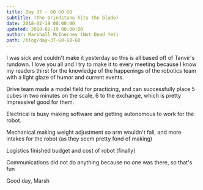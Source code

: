 ```yaml
---
title: Day 37 - GO GO GO
subtitle: (The Grindstone hits the blade)
date: 2018-02-19 00:00:00
updated: 2018-02-19 00:00:00
author: Marshall McInerney (Not Dead Yet)
path: /blog/day-37-G0-G0-G0
---
```


I was sick and  couldn't make it yesterday so this is all based off of Tanvir's rundown. I love you all and I try to make it to every meeting because I know my readers thirst for the knowledge of the happenings of the robotics team with a light glaze of humor and current events.

Drive team made a model field for practicing, and can successfully place 5 cubes in two minutes on the scale, 6 to the exchange, which is pretty impressive! good for them.

Electrical is busy making software and getting autonomous to work for the robot.

Mechanical making weight adjustment so arm wouldn't fall, and more intakes for the robot (as they seem pretty fond of making)

Logistics finished budget and cost of robot (finally)

Communications did not do anything because no one was there, so that's fun

Good day, Marsh
